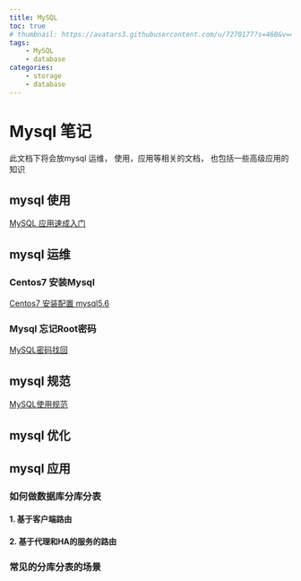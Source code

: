 ```yaml
---
title: MySQL
toc: true
# thumbnail: https://avatars3.githubusercontent.com/u/7270177?s=460&v=4
tags: 
    - MySQL
    - database 
categories:
    - storage
    - database
---
```


# Mysql 笔记
此文档下将会放mysql 运维， 使用，应用等相关的文档， 也包括一些高级应用的知识

## mysql 使用
[MySQL 应用速成入门](./mysql/catlog.md)

## mysql 运维

###  Centos7 安装Mysql
[Centos7 安装配置 mysql5.6](./mysql/install.md)

###  Mysql 忘记Root密码
[MySQL密码找回](./mysql/passwd.md)

## mysql 规范
[MySQL使用规范](./mysql/standards.md)
## mysql 优化

## mysql 应用

###  如何做数据库分库分表
#### 1. 基于客户端路由

#### 2. 基于代理和HA的服务的路由

### 常见的分库分表的场景


